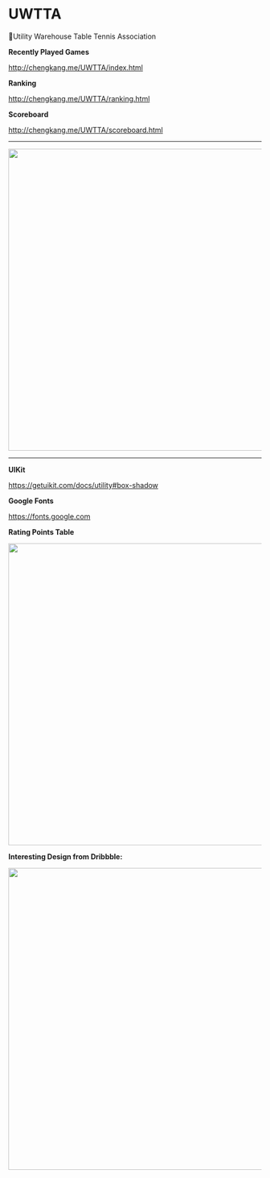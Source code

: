 # UWTTA

🏓Utility Warehouse Table Tennis Association

**Recently Played Games**

http://chengkang.me/UWTTA/index.html

**Ranking**

http://chengkang.me/UWTTA/ranking.html

**Scoreboard**

http://chengkang.me/UWTTA/scoreboard.html

-----

<img src="https://i.imgur.com/WdQptVW.jpg" width="600"/>

-----

**UIKit**

https://getuikit.com/docs/utility#box-shadow

**Google Fonts**

https://fonts.google.com

**Rating Points Table**

<img src="https://i1.hoopchina.com.cn/blogfile/201702/24/BbsImg148791307127969_569x666.png?x-oss-process=image/resize,w_800/format,webp" width="600"/>

**Interesting Design from Dribbble:**

<img src="https://cdn.dribbble.com/users/188447/screenshots/1561762/attachments/239370/misc-screens.png" width="600"/>
